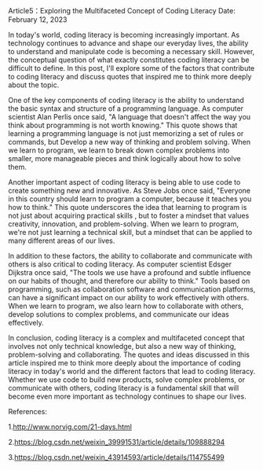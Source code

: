 Article5：Exploring the Multifaceted Concept of Coding Literacy
Date: February 12, 2023

In today's world, coding literacy is becoming increasingly important. As technology continues to advance and shape our everyday lives, the ability to understand and manipulate code is becoming a necessary skill. However, the conceptual question of what exactly constitutes coding literacy can be difficult to define. In this post, I'll explore some of the factors that contribute to coding literacy and discuss quotes that inspired me to think more deeply about the topic.

One of the key components of coding literacy is the ability to understand the basic syntax and structure of a programming language. As computer scientist Alan Perlis once said, "A language that doesn't affect the way you think about programming is not worth knowing." This quote shows that learning a programming language is not just memorizing a set of rules or commands, but Develop a new way of thinking and problem solving. When we learn to program, we learn to break down complex problems into smaller, more manageable pieces and think logically about how to solve them.

Another important aspect of coding literacy is being able to use code to create something new and innovative. As Steve Jobs once said, "Everyone in this country should learn to program a computer, because it teaches you how to think." This quote underscores the idea that learning to program is not just about acquiring practical skills , but to foster a mindset that values ​​creativity, innovation, and problem-solving. When we learn to program, we're not just learning a technical skill, but a mindset that can be applied to many different areas of our lives.

In addition to these factors, the ability to collaborate and communicate with others is also critical to coding literacy. As computer scientist Edsger Dijkstra once said, "The tools we use have a profound and subtle influence on our habits of thought, and therefore our ability to think." Tools based on programming, such as collaboration software and communication platforms, can have a significant impact on our ability to work effectively with others. When we learn to program, we also learn how to collaborate with others, develop solutions to complex problems, and communicate our ideas effectively.

In conclusion, coding literacy is a complex and multifaceted concept that involves not only technical knowledge, but also a new way of thinking, problem-solving and collaborating. The quotes and ideas discussed in this article inspired me to think more deeply about the importance of coding literacy in today's world and the different factors that lead to coding literacy. Whether we use code to build new products, solve complex problems, or communicate with others, coding literacy is a fundamental skill that will become even more important as technology continues to shape our lives.

References:

1.http://www.norvig.com/21-days.html

2.https://blog.csdn.net/weixin_39991531/article/details/109888294

3.https://blog.csdn.net/weixin_43914593/article/details/114755499
